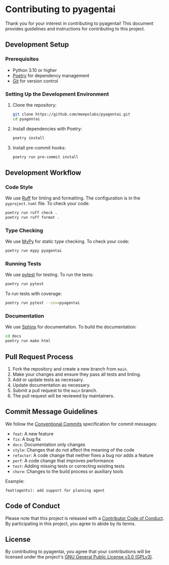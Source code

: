# Contributing to pyagentai

Thank you for your interest in contributing to pyagentai! This document provides guidelines and instructions for contributing to this project.

## Development Setup

### Prerequisites

- Python 3.10 or higher
- [Poetry](https://python-poetry.org/docs/#installation) for dependency management
- [Git](https://git-scm.com/downloads) for version control

### Setting Up the Development Environment

1. Clone the repository:
   ```bash
   git clone https://github.com/meepolabs/pyagentai.git
   cd pyagentai
   ```

2. Install dependencies with Poetry:
   ```bash
   poetry install
   ```

3. Install pre-commit hooks:
   ```bash
   poetry run pre-commit install
   ```

## Development Workflow

### Code Style

We use [Ruff](https://github.com/astral-sh/ruff) for linting and formatting. The configuration is in the `pyproject.toml` file. To check your code:

```bash
poetry run ruff check .
poetry run ruff format .
```

### Type Checking

We use [MyPy](https://mypy.readthedocs.io/) for static type checking. To check your code:

```bash
poetry run mypy pyagentai
```

### Running Tests

We use [pytest](https://docs.pytest.org/) for testing. To run the tests:

```bash
poetry run pytest
```

To run tests with coverage:

```bash
poetry run pytest --cov=pyagentai
```

### Documentation

We use [Sphinx](https://www.sphinx-doc.org/) for documentation. To build the documentation:

```bash
cd docs
poetry run make html
```

## Pull Request Process

1. Fork the repository and create a new branch from `main`.
2. Make your changes and ensure they pass all tests and linting.
3. Add or update tests as necessary.
4. Update documentation as necessary.
5. Submit a pull request to the `main` branch.
6. The pull request will be reviewed by maintainers.

## Commit Message Guidelines

We follow the [Conventional Commits](https://www.conventionalcommits.org/) specification for commit messages:

- `feat`: A new feature
- `fix`: A bug fix
- `docs`: Documentation only changes
- `style`: Changes that do not affect the meaning of the code
- `refactor`: A code change that neither fixes a bug nor adds a feature
- `perf`: A code change that improves performance
- `test`: Adding missing tests or correcting existing tests
- `chore`: Changes to the build process or auxiliary tools

Example:
```
feat(agents): add support for planning agent
```

## Code of Conduct

Please note that this project is released with a [Contributor Code of Conduct](CODE_OF_CONDUCT.md). By participating in this project, you agree to abide by its terms.

## License

By contributing to pyagentai, you agree that your contributions will be licensed under the project's [GNU General Public License v3.0 (GPLv3)](LICENSE).
